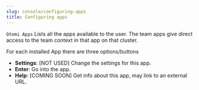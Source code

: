 ```yaml
---
slug: console/configuring-apps
title: Configuring apps
---
```


`Otomi Apps` Lists all the apps available to the user. The team apps give direct access to the team context in that app on that cluster.

For each installed App there are three options/buttons

- **Settings**: [NOT USED] Change the settings for this app.
- **Enter**: Go into the app.
- **Help**: [COMING SOON] Get info about this app, may link to an external URL.
